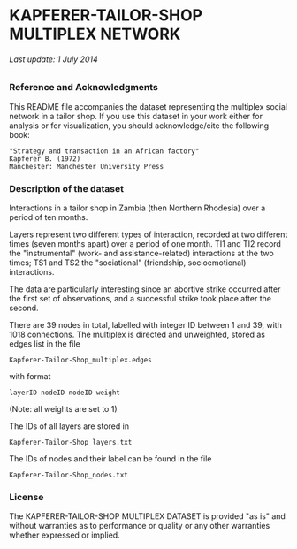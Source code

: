 

# KAPFERER-TAILOR-SHOP MULTIPLEX NETWORK

###### Last update: 1 July 2014

### Reference and Acknowledgments

This README file accompanies the dataset representing the multiplex social network in a tailor shop.
If you use this dataset in your work either for analysis or for visualization, you should acknowledge/cite the following book:
	
	"Strategy and transaction in an African factory" 
	Kapferer B. (1972)
	Manchester: Manchester University Press
	


### Description of the dataset

Interactions in a tailor shop in Zambia (then Northern Rhodesia) over a period of ten months. 

Layers represent two different types of interaction, recorded at two different times (seven months apart) over a period of one month. TI1 and TI2 record the "instrumental" (work- and assistance-related) interactions at the two times; TS1 and TS2 the "sociational" (friendship, socioemotional) interactions.

The data are particularly interesting since an abortive strike occurred after the first set of observations, and a successful strike took place after the second.

There are 39 nodes in total, labelled with integer ID between 1 and 39, with 1018 connections.
The multiplex is directed and unweighted, stored as edges list in the file
    
    Kapferer-Tailor-Shop_multiplex.edges

with format

    layerID nodeID nodeID weight

(Note: all weights are set to 1)

The IDs of all layers are stored in 

    Kapferer-Tailor-Shop_layers.txt

The IDs of nodes and their label can be found in the file

    Kapferer-Tailor-Shop_nodes.txt



### License

The KAPFERER-TAILOR-SHOP MULTIPLEX DATASET is provided "as is" and without warranties as to performance or quality or any other warranties whether expressed or implied. 

